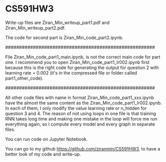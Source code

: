 # CS591HW3

Write-up files are Ziran_Min_writeup_part1.pdf and Ziran_Min_writeup_part2.pdf.

The code for second part is Ziran_Min_code_part2.ipynb.

######################################################

File Ziran_Min_code_part1_main.ipynb, is not the correct main code for part one. I recommend you to open Ziran_Min_code_part1_lr002.ipynb first because this is the right code for generating the output for question 2 with learning rate = 0.002 (it's in the compressed file or folder called part1_other_code).

######################################################


All other code files with name in format Ziran_Min_code_part1_xxx.ipynb have the almost the same content as the Ziran_Min_code_part1_lr002.ipynb. In each of them, I only modify the value learning rate or n_hidden for question 3 and 4. The reason of not using loops in one file is that training RNN takes long time and making one mistake in the loop will force me run everything again, so I compute every model and every graph in separate files.

You can run code on Jupyter Notebook.

You can go to my github https://github.com/ziranmin/CS591HW3, to have a better look of my code and write-up.
